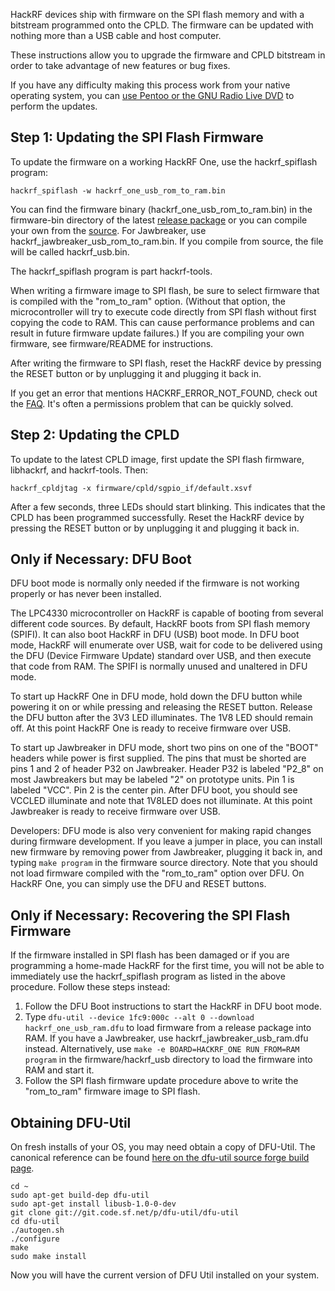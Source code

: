 HackRF devices ship with firmware on the SPI flash memory and with a bitstream programmed onto the CPLD.  The firmware can be updated with nothing more than a USB cable and host computer.

These instructions allow you to upgrade the firmware and CPLD bitstream in order to take advantage of new features or bug fixes.

If you have any difficulty making this process work from your native operating system, you can [use Pentoo or the GNU Radio Live DVD](https://github.com/mossmann/hackrf/wiki/Getting-Started-with-HackRF-and-GNU-Radio#try-your-hackrf-with-pentoo-linux) to perform the updates.

## Step 1: Updating the SPI Flash Firmware

To update the firmware on a working HackRF One, use the hackrf_spiflash program:

    hackrf_spiflash -w hackrf_one_usb_rom_to_ram.bin

You can find the firmware binary (hackrf_one_usb_rom_to_ram.bin) in the firmware-bin directory of the latest [release package](https://github.com/mossmann/hackrf/releases/latest) or you can compile your own from the [source](https://github.com/mossmann/hackrf/tree/master/firmware).  For Jawbreaker, use hackrf_jawbreaker_usb_rom_to_ram.bin.  If you compile from source, the file will be called hackrf_usb.bin.

The hackrf_spiflash program is part hackrf-tools.

When writing a firmware image to SPI flash, be sure to select firmware that is compiled with the "rom_to_ram" option.  (Without that option, the microcontroller will try to execute code directly from SPI flash without first copying the code to RAM.  This can cause performance problems and can result in future firmware update failures.)  If you are compiling your own firmware, see firmware/README for instructions.

After writing the firmware to SPI flash, reset the HackRF device by pressing the RESET button or by unplugging it and plugging it back in.

If you get an error that mentions HACKRF_ERROR_NOT_FOUND, check out the [FAQ](https://github.com/mossmann/hackrf/wiki/FAQ#i-cant-seem-to-access-my-hackrf-under-linux). It's often a permissions problem that can be quickly solved.

## Step 2: Updating the CPLD

To update to the latest CPLD image, first update the SPI flash firmware, libhackrf, and hackrf-tools.
Then:

    hackrf_cpldjtag -x firmware/cpld/sgpio_if/default.xsvf

After a few seconds, three LEDs should start blinking.  This indicates that the CPLD has been programmed successfully.  Reset the HackRF device by pressing the RESET button or by unplugging it and plugging it back in.

## Only if Necessary: DFU Boot

DFU boot mode is normally only needed if the firmware is not working properly or has never been installed.

The LPC4330 microcontroller on HackRF is capable of booting from several different code sources.  By default, HackRF boots from SPI flash memory (SPIFI).  It can also boot HackRF in DFU (USB) boot mode.  In DFU boot mode, HackRF will enumerate over USB, wait for code to be delivered using the DFU (Device Firmware Update) standard over USB, and then execute that code from RAM.  The SPIFI is normally unused and unaltered in DFU mode.

To start up HackRF One in DFU mode, hold down the DFU button while powering it on or while pressing and releasing the RESET button.  Release the DFU button after the 3V3 LED illuminates.  The 1V8 LED should remain off.  At this point HackRF One is ready to receive firmware over USB.

To start up Jawbreaker in DFU mode, short two pins on one of the "BOOT" headers while power is first supplied.  The pins that must be shorted are pins 1 and 2 of header P32 on Jawbreaker.  Header P32 is labeled "P2_8" on most Jawbreakers but may be labeled "2" on prototype units.  Pin 1 is labeled "VCC".  Pin 2 is the center pin.  After DFU boot, you should see VCCLED illuminate and note that 1V8LED does not illuminate.  At this point Jawbreaker is ready to receive firmware over USB.

Developers: DFU mode is also very convenient for making rapid changes during firmware development.  If you leave a jumper in place, you can install new firmware by removing power from Jawbreaker, plugging it back in, and typing `make program` in the firmware source directory.  Note that you should not load firmware compiled with the "rom_to_ram" option over DFU.  On HackRF One, you can simply use the DFU and RESET buttons.

## Only if Necessary: Recovering the SPI Flash Firmware

If the firmware installed in SPI flash has been damaged or if you are programming a home-made HackRF for the first time, you will not be able to immediately use the hackrf_spiflash program as listed in the above procedure.  Follow these steps instead:

1. Follow the DFU Boot instructions to start the HackRF in DFU boot mode.
2. Type `dfu-util --device 1fc9:000c --alt 0 --download hackrf_one_usb_ram.dfu` to load firmware from a release package into RAM.  If you have a Jawbreaker, use hackrf_jawbreaker_usb_ram.dfu instead.  Alternatively, use `make -e BOARD=HACKRF_ONE RUN_FROM=RAM program` in the firmware/hackrf_usb directory to load the firmware into RAM and start it.
3. Follow the SPI flash firmware update procedure above to write the "rom_to_ram" firmware image to SPI flash.


## Obtaining DFU-Util
On fresh installs of your OS, you may need obtain a copy of DFU-Util. The canonical reference can be found [here on the dfu-util source forge build page](http://dfu-util.sourceforge.net/build.html).

	cd ~
	sudo apt-get build-dep dfu-util
	sudo apt-get install libusb-1.0-0-dev
	git clone git://git.code.sf.net/p/dfu-util/dfu-util
	cd dfu-util
	./autogen.sh
	./configure
	make
	sudo make install

Now you will have the current version of DFU Util installed on your system.